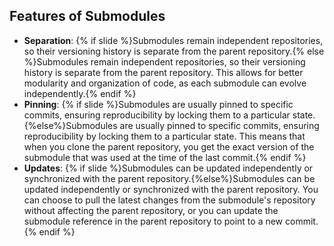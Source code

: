 ## Features of <i class="fab fa-git"></i> Submodules <i class="fa-solid fa-folder-tree"></i>
- **Separation**: {% if slide %}Submodules remain independent repositories, so their versioning history is separate from the parent repository.{% else %}Submodules remain independent repositories, so their versioning history is separate from the parent repository. This allows for better modularity and organization of code, as each submodule can evolve independently.{% endif %}
- **Pinning**: {% if slide %}Submodules are usually pinned to specific commits, ensuring reproducibility by locking them to a particular state.{%else%}Submodules are usually pinned to specific commits, ensuring reproducibility by locking them to a particular state. This means that when you clone the parent repository, you get the exact version of the submodule that was used at the time of the last commit.{% endif %}
- **Updates**: {% if slide %}Submodules can be updated independently or synchronized with the parent repository.{%else%}Submodules can be updated independently or synchronized with the parent repository. You can choose to pull the latest changes from the submodule's repository without affecting the parent repository, or you can update the submodule reference in the parent repository to point to a new commit.{% endif %}



